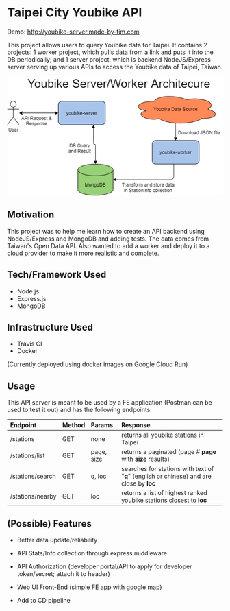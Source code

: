# Taipei City Youbike API 
Demo: http://youbike-server.made-by-tim.com

This project allows users to query Youbike data for Taipei. It contains 2 projects: 1 worker project, which pulls data from a link and puts it into the DB periodically; and 1 server project, which is backend NodeJS/Express server serving up various APIs to access the Youbike data of Taipei, Taiwan.

![Youbike Architecture](docs/images/youbike-arch.png)

## Motivation
This project was to help me learn how to create an API backend using NodeJS/Express and MongoDB and adding tests. The data comes from Taiwan's Open Data API. Also wanted to add a worker and deploy it 
to a cloud provider to make it more realistic and complete.

## Tech/Framework Used
* Node.js
* Express.js
* MongoDB

## Infrastructure Used
* Travis CI
* Docker

(Currently deployed using docker images on Google Cloud Run)

## Usage

This API server is meant to be used by a FE application (Postman can be used to test it out) and has the following endpoints:

|Endpoint|Method|Params|Response|
|:---|:---|:---|:---|
|/stations|GET|none|returns all youbike stations in Taipei|
|/stations/list|GET|page, size|returns a paginated (page # **page** with **size** results)|
|/stations/search|GET|q, loc|searches for stations with text of "**q**" (english or chinese) and are close by **loc** |
|/stations/nearby|GET|loc|returns a list of highest ranked youbike stations closest to **loc**|

## (Possible) Features
- Better data update/reliability
- API Stats/Info collection through express middleware 

- API Authorization (developer portal/API to apply for developer token/secret; attach it to header)
- Web UI Front-End (simple FE app with google map)

- Add to CD pipeline